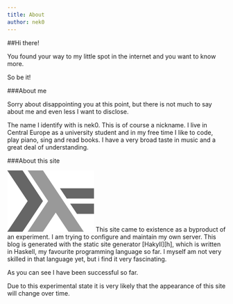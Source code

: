 ```yaml
---
title: About
author: nek0
---
```


##Hi there!

You found your way to my little spot in the internet and you want to know more.

So be it!

###About me

Sorry about disappointing you at this point, but there is not much to say about me and even less I want to disclose.

The name I identify with is nek0. This is of course a nickname. I live in Central Europe as a university student and in my free time I like to code, play piano, sing and read books. I have a very broad taste in music and a great deal of understanding.

###About this site

<img alt="Haskell logo" src="/images/haskell-logo.png" style="width:auto">
This site came to existence as a byproduct of an experiment. I am trying to configure and maintain my own server.
This blog is generated with the static site generator [Hakyll][h], which is written in Haskell, my favourite programming language so far. I myself am not very skilled in that language yet, but i find it very fascinating.

As you can see I have been successful so far.

Due to this experimental state it is very likely that the appearance of this site will change over time.

[h]: http://jaspervdj.be/hakyll
